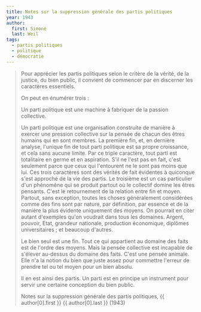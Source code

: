 ```yaml
---
title: Notes sur la suppression générale des partis politiques
year: 1943
author:
  first: Simone
  last: Weil
tags:
  - partis politiques
  - politique
  - démocratie
---
```


> Pour apprécier les partis politiques selon le critère de la vérité, de la justice, du bien public, il convient de commencer par en discerner les caractères essentiels.
>
> On peut en énumérer trois :
>
> Un parti politique est une machine à fabriquer de la passion collective.
>
> Un parti politique est une organisation construite de manière à exercer une pression collective sur la pensée de chacun des êtres humains qui en sont membres.
> La première fin, et, en dernière analyse, l'unique fin de tout parti politique est sa propre croissance, et cela sans aucune limite.
> Par ce triple caractère, tout parti est totalitaire en germe et en aspiration. S'il ne l'est pas en fait, c'est seulement parce que ceux qui
> l'entourent ne le sont pas moins que lui. Ces trois caractères sont des vérités de fait évidentes à quiconque s'est approché de la vie des partis.
> Le troisième est un cas particulier d'un phénomène qui se produit partout où le collectif domine les êtres pensants. C'est le retournement de la relation entre fin et moyen. Partout, sans exception, toutes les choses généralement considérées comme des fins sont par nature, par définition, par essence et de la manière la plus évidente
> uniquement des moyens. On pourrait en citer autant d'exemples qu'on voudrait dans tous les domaines. Argent, pouvoir, Etat, grandeur nationale, production économique, diplômes universitaires ; et beaucoup d'autres.
>
> Le bien seul est une fin. Tout ce qui appartient au domaine des faits est de l'ordre des moyens. Mais la pensée collective est incapable de s'élever au-dessus du domaine des faits.  C'est une pensée animale. Elle n'a la notion du bien que juste assez pour commettre l'erreur de prendre tel ou tel moyen pour un bien absolu.
>
> Il en est ainsi des partis. Un parti est en principe un instrument pour servir une certaine conception du bien public.
> <footer>Notes sur la suppression générale des partis politiques, {{ author[0].first }} {{ author[0].last }} (1943)</fotter>
